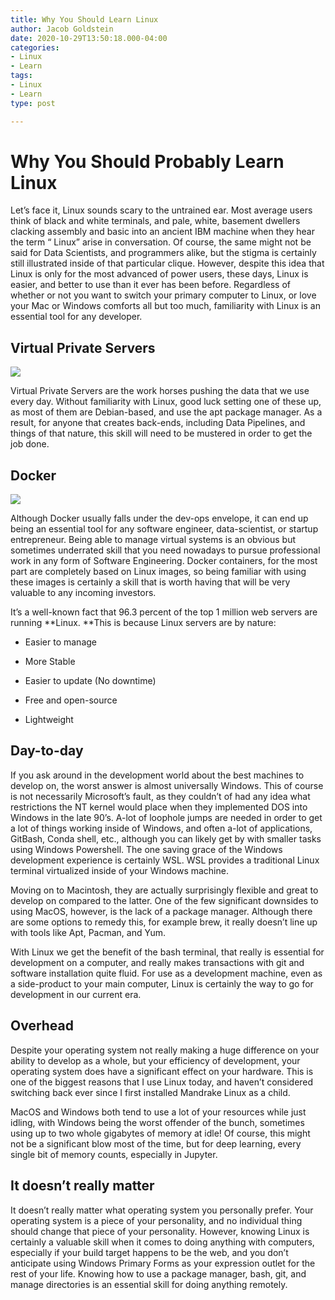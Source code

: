 ```yaml
---
title: Why You Should Learn Linux
author: Jacob Goldstein
date: 2020-10-29T13:50:18.000-04:00
categories:
- Linux
- Learn
tags:
- Linux
- Learn
type: post

---
```

# Why You Should Probably Learn Linux



Let’s face it, Linux sounds scary to the untrained ear. Most average users think of black and white terminals, and pale, white, basement dwellers clacking assembly and basic into an ancient IBM machine when they hear the term “ Linux” arise in conversation. Of course, the same might not be said for Data Scientists, and programmers alike, but the stigma is certainly still illustrated inside of that particular clique. However, despite this idea that Linux is only for the most advanced of power users, these days, Linux is easier, and better to use than it ever has been before. Regardless of whether or not you want to switch your primary computer to Linux, or love your Mac or Windows comforts all but too much, familiarity with Linux is an essential tool for any developer.

## Virtual Private Servers

![](https://cdn-images-1.medium.com/max/2000/1*72YWSD25gsTdeD72dY-p-A.png)

Virtual Private Servers are the work horses pushing the data that we use every day. Without familiarity with Linux, good luck setting one of these up, as most of them are Debian-based, and use the apt package manager. As a result, for anyone that creates back-ends, including Data Pipelines, and things of that nature, this skill will need to be mustered in order to get the job done.

## Docker

![](https://cdn-images-1.medium.com/max/2000/1*glD7bNJG3SlO0_xNmSGPcQ.png)

Although Docker usually falls under the dev-ops envelope, it can end up being an essential tool for any software engineer, data-scientist, or startup entrepreneur. Being able to manage virtual systems is an obvious but sometimes underrated skill that you need nowadays to pursue professional work in any form of Software Engineering. Docker containers, for the most part are completely based on Linux images, so being familiar with using these images is certainly a skill that is worth having that will be very valuable to any incoming investors.

It’s a well-known fact that 96.3 percent of the top 1 million web servers are running **Linux. **This is because Linux servers are by nature:

* Easier to manage

* More Stable

* Easier to update (No downtime)

* Free and open-source

* Lightweight

## Day-to-day

If you ask around in the development world about the best machines to develop on, the worst answer is almost universally Windows. This of course is not necessarily Microsoft’s fault, as they couldn’t of had any idea what restrictions the NT kernel would place when they implemented DOS into Windows in the late 90’s. A-lot of loophole jumps are needed in order to get a lot of things working inside of Windows, and often a-lot of applications, GitBash, Conda shell, etc., although you can likely get by with smaller tasks using Windows Powershell. The one saving grace of the Windows development experience is certainly WSL. WSL provides a traditional Linux terminal virtualized inside of your Windows machine.

Moving on to Macintosh, they are actually surprisingly flexible and great to develop on compared to the latter. One of the few significant downsides to using MacOS, however, is the lack of a package manager. Although there are some options to remedy this, for example brew, it really doesn’t line up with tools like Apt, Pacman, and Yum.

With Linux we get the benefit of the bash terminal, that really is essential for development on a computer, and really makes transactions with git and software installation quite fluid. For use as a development machine, even as a side-product to your main computer, Linux is certainly the way to go for development in our current era.

## Overhead

Despite your operating system not really making a huge difference on your ability to develop as a whole, but your efficiency of development, your operating system does have a significant effect on your hardware. This is one of the biggest reasons that I use Linux today, and haven’t considered switching back ever since I first installed Mandrake Linux as a child.

MacOS and Windows both tend to use a lot of your resources while just idling, with Windows being the worst offender of the bunch, sometimes using up to two whole gigabytes of memory at idle! Of course, this might not be a significant blow most of the time, but for deep learning, every single bit of memory counts, especially in Jupyter.

## It doesn’t really matter

It doesn’t really matter what operating system you personally prefer. Your operating system is a piece of your personality, and no individual thing should change that piece of your personality. However, knowing Linux is certainly a valuable skill when it comes to doing anything with computers, especially if your build target happens to be the web, and you don’t anticipate using Windows Primary Forms as your expression outlet for the rest of your life. Knowing how to use a package manager, bash, git, and manage directories is an essential skill for doing anything remotely.
